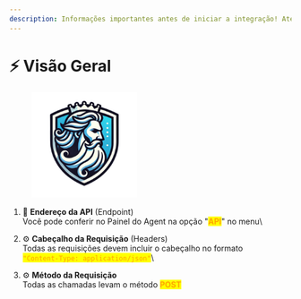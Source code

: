 ```yaml
---
description: Informações importantes antes de iniciar a integração! Atente-se.
---
```


# ⚡ Visão Geral



<figure><img src=".gitbook/assets/Design sem nome (23).svg" alt="" width="188"><figcaption></figcaption></figure>

1. :link:  **Endereço da API**  (Endpoint)\
   Você pode conferir no Painel do Agent na opção "<mark style="color:orange;">**API**</mark>" no menu\

2. :gear: **Cabeçalho da Requisição**  (Headers)\
   Todas as requisições devem incluir o cabeçalho no formato\
   <mark style="color:orange;">`"Content-Type: application/json"`</mark>\

3. :gear: **Método da Requisição**\
   Todas as chamadas levam o método <mark style="color:orange;">**POST**</mark>

